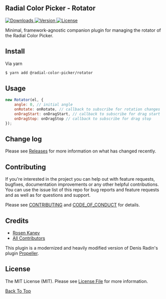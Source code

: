 ## Radial Color Picker - Rotator

<p>
    <a href="https://www.npmjs.com/package/@radial-color-picker/rotator">
        <img src="https://img.shields.io/npm/dt/@radial-color-picker/rotator.svg" alt="Downloads">
    </a>
    <a href="https://www.npmjs.com/package/@radial-color-picker/rotator">
        <img src="https://img.shields.io/npm/v/@radial-color-picker/rotator.svg" alt="Version">
    </a>
    <a href="https://www.npmjs.com/package/@radial-color-picker/rotator">
        <img src="https://img.shields.io/npm/l/@radial-color-picker/rotator.svg" alt="License">
    </a>
</p>

Minimal, framework-agnostic companion plugin for managing the rotator of the Radial Color Picker.

## Install

Via yarn

```bash
$ yarn add @radial-color-picker/rotator
```

## Usage

```js
new Rotator(el, {
    angle: 0, // initial angle
    onRotate: onRotate, // callback to subscribe for rotation changes
    onDragStart: onDragStart, // callback to subscribe for drag start
    onDragStop: onDragStop // callback to subscribe for drag stop
});
```

## Change log

Please see [Releases][link-releases] for more information on what has changed recently.

## Contributing

If you're interested in the project you can help out with feature requests, bugfixes, documentation improvements or any other helpful contributions. You can use the issue list of this repo for bug reports and feature requests and as well as for questions and support.

Please see [CONTRIBUTING](CONTRIBUTING.md) and [CODE_OF_CONDUCT](CODE_OF_CONDUCT.md) for details.

## Credits

- [Rosen Kanev][link-author]
- [All Contributors][link-contributors]

This plugin is a modernized and heavily modified version of Denis Radin's plugin [Propeller][link-propeller].

## License

The MIT License (MIT). Please see [License File](LICENSE) for more information.

[Back To Top](#user-content-introduction)

[link-propeller]: https://github.com/PixelsCommander/Propeller
[link-author]: https://github.com/rkunev
[link-contributors]: ../../contributors
[link-releases]: ../../releases
